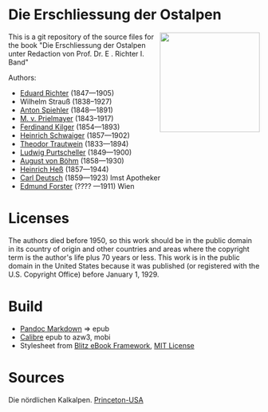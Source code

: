 # Die Erschliessung der Ostalpen

<img align="right" width="200" src="https://github.com/kogo59/Die_Erschliessung_der_Ostalpen_Dr_E_Richter_I_Band/assets/13177792/d1c0f009-32dd-42a8-9c98-791be1a8fbfa">

This is a git repository of the source files for the book
"Die Erschliessung der Ostalpen unter Redaction von Prof. Dr. E . Richter I. Band"

Authors:

* [Eduard Richter](https://de.wikipedia.org/wiki/Eduard_Richter) (1847—1905)
* Wilhelm Strauß (1838–1927)
* [Anton Spiehler](https://de.wikipedia.org/wiki/Anton_Spiehler_(Alpinist)) (1848—1891)
* [M. v. Prielmayer](https://archive.is/o6uso) (1843–1917)
* [Ferdinand Kilger](https://archive.org/details/bub_gb_4lozAQAAMAAJ/page/n651) (1854—1893)
* [Heinrich Schwaiger](https://books.google.de/books?id=84l3DwAAQBAJ&lpg=PA289&ots=Wdlo8lNb2s&dq=Heinrich%20Schwaiger%201857%201902&hl=de&pg=PA289#v=onepage&q=Heinrich%20Schwaiger%201857%201902&f=false)  (1857—1902)
* [Theodor Trautwein](https://de.wikipedia.org/wiki/Theodor_Trautwein) (1833—1894)
* [Ludwig Purtscheller](https://de.wikipedia.org/wiki/Ludwig_Purtscheller) (1849—1900)
* [August von Böhm](https://de.wikipedia.org/wiki/August_B%C3%B6hm_von_B%C3%B6hmersheim) (1858—1930)
* [Heinrich Heß](https://de.wikipedia.org/wiki/Heinrich_He%C3%9F_(Alpinist)) (1857—1944)
* [Carl Deutsch](https://de.wikipedia.org/wiki/Karl_Deutsch_(Mundartdichter)) (1859—1923) Imst Apotheker
* [Edmund Forster](http://www.literature.at/viewer.alo?objid=1026187&viewmode=fullscreen&rotate=&scale=3.33&page=43) (???? —1911) Wien


# Licenses
The authors died  before 1950, so this work should be in the public domain in
its country of origin and other countries and areas where the
copyright term is the author's life plus 70 years or less.
This work is in the public domain in the United States because it was
published (or registered with the U.S. Copyright Office)
before January 1, 1929.


# Build
* [Pandoc Markdown](https://pandoc.org/MANUAL.html#pandocs-markdown) => epub
* [Calibre](https://calibre-ebook.com/) epub to azw3, mobi
* Stylesheet from [Blitz eBook Framework](https://friendsofepub.github.io/Blitz/), [MIT License](https://github.com/FriendsOfEpub/Blitz/blob/master/LICENSE)

# Sources
Die nördlichen Kalkalpen. [Princeton-USA](https://babel.hathitrust.org/cgi/pt?id=njp.32101073694455)

